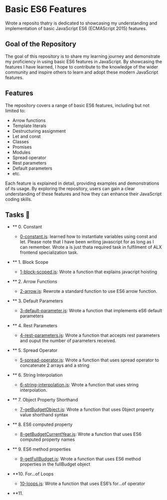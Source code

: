 # Basic ES6 Features
 Wrote a reposito thatry is dedicated to showcasing my understanding and implementation of basic JavaScript ES6 (ECMAScript 2015) features. 

## Goal of the Repository
The goal of this repository is to share my learning journey and demonstrate my proficiency in using basic ES6 features in JavaScript. By showcasing the features I have learned, I hope to contribute to the knowledge of the wider community and inspire others to learn and adopt these modern JavaScript features.

## Features
The repository covers a range of basic ES6 features, including but not limited to:

- Arrow functions
- Template literals
- Destructuring assignment
- Let and const
- Classes
- Promises
- Modules
- Spread operator
- Rest parameters
- Default parameters
- etc.

Each feature is explained in detail, providing examples and demonstrations of its usage. By exploring the repository, users can gain a clear understanding of these features and how they can enhance their JavaScript coding skills.

## Tasks :page_with_curl:

* ** 0. Constant
  * [0-constant.js](./0-constants.js): learned how to instantiate variables using const and let. Please note that I have been writing javascript for as long as I can remember. Wrote a is just  thata required task in fulfilment of ALX frontend specialization task.

* ** 1. Block Scope
  * [1-block-scoped.js](./1-block-scoped.js): Wrote a function that explains javacript hoisting

* ** 2. Arrow Functions
  *  [2-arrow.js](./2-arrow.js): Rewrote a standard function to use ES6 arrow function.

* ** 3. Default Parameters
  * [3-default-parameter.js](./3-default-parameter.js): Wrote a function that implements eS6 default parameters

* ** 4. Rest Parameters 
  * [4-rest-parameters.js](./4-rest-parameter.js): Wrote a function that accepts rest parameters and ouput the number of parameters received.

* ** 5. Spread Operator
  * [5-spread-operator.js](./5-spread-operator.js): Wrote a function that uses spread operator to concatenate 2 arrays and a string

* ** 6. String Interpolation
  * [6-string-interpolation.js](./6-string-interpolation.js): Wrote a function that uses string interpolation.

* ** 7. Object Property Shorthand
  * [7-getBudgetObject.js](./7-getBudgetObject.js): Wrote a function that uses 0bject property value shorthand syntax

* ** 8. ES6 computed property
  * [8-getBudgetCurrentYear.js](./8-getBudgetCurrentYear.js): Wrote a function that uses ES6 computed property names

* ** 9. ES6 method properties
  * [9-getFullBudget.js](./9-getFullBudget.js): Wrote a function that uses ES6 method properties in the fullBudget object

* **10. For...of Loops
  * [10-loops.js](./10-loops.js): Wrote a function that uses ES6’s for...of operator

* **11.

